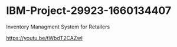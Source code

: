 # IBM-Project-29923-1660134407
Inventory Managment System for Retailers

https://youtu.be/tWbdT2CAZwI
